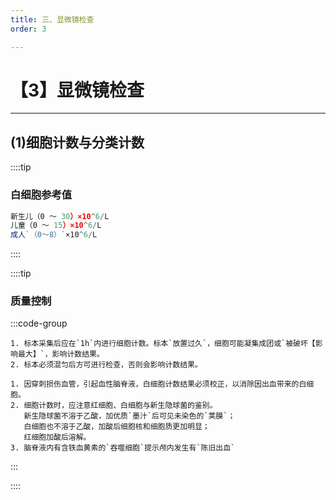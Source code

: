 ```yaml
---
title: 三、显微镜检查
order: 3

---
```


# 【3】显微镜检查

<kaodian :text="'临床检验基础记忆卡'" />

<!-- ###### 第十二章 脑脊液检验

> 临床检验基础 -->

<beitiL/>

---

## (1)细胞计数与分类计数

<son :text="'临床检验基础检验记忆卡'" text1="(1)细胞计数与分类计数" :textOption="[['掌握','相关专业知识','专业实践能力'],['掌握','专业知识','专业实践能力'],['掌握','专业知识','专业实践能力']]" />

::::tip

### 白细胞参考值

```js
新生儿（0 ～ 30）×10^6/L
儿童（0 ～ 15）×10^6/L
成人`（0～8）`×10^6/L
```

::::

::::tip

### 质量控制

:::code-group

```js[细胞计数]
1. 标本采集后应在`1h`内进行细胞计数。标本`放置过久`，细胞可能凝集成团或`被破坏【影响最大】`，影响计数结果。
2. 标本必须混匀后方可进行检查，否则会影响计数结果。
```

```js[校正与鉴别]
1. 因穿刺损伤血管，引起血性脑脊液，白细胞计数结果必须校正，以消除因出血带来的白细胞。
2. 细胞计数时，应注意红细胞、白细胞与新生隐球菌的鉴别。
   新生隐球菌不溶于乙酸，加优质`墨汁`后可见未染色的`荚膜`；
   白细胞也不溶于乙酸，加酸后细胞核和细胞质更加明显；
   红细胞加酸后溶解。
3. 脑脊液内有含铁血黄素的`吞噬细胞`提示颅内发生有`陈旧出血`
```

:::

::::
